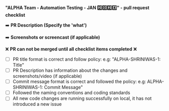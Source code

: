 
**"ALPHA Team - Automation Testing - JAN :two::zero::two::four:" - pull request checklist**

:arrow_right: **PR Description (Specify the 'what')**

<!-- Write a crisp description of what you are trying to achieve with your PR, you can include reference to other links and documents as well (any notes that would be helpful for reviewers) -->

:arrow_right: **Screenshots or screencast (if applicable)**

<!-- Include screencast(s) or screenshot(s), this is going to be very helpful -->

:x: **PR can not be merged until all checklist items completed** :x:
- [ ] PR title format is correct  and follow policy: e.g: "ALPHA-SHRINIWAS-1:  Title"
- [ ] PR Description has information about the changes and screenshots/video (if applicable)
- [ ] Commit message format is correct and followed the policy: e.g: ALPHA-SHRINIWAS-1: Commit Message"
- [ ] Followed the naming conventions and coding standards
- [ ] All new code changes are running successfully on local, it has not introduced a new issue
